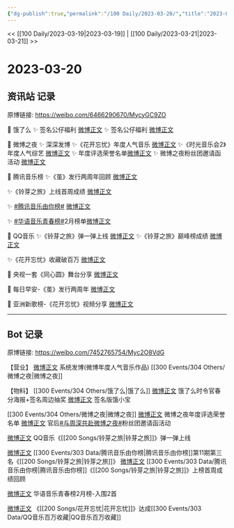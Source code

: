```yaml
---
{"dg-publish":true,"permalink":"/100 Daily/2023-03-20/","title":"2023-03-20","created":"2023-03-21T17:49:33.760+08:00","updated":"2023-03-21T17:52:12.670+08:00"}
---
```



<< [[100 Daily/2023-03-19\|2023-03-19]] | [[100 Daily/2023-03-21\|2023-03-21]] >>

# 2023-03-20

## 资讯站 记录

原博链接: https://weibo.com/6466290670/MycyGC9ZO

🌟 饿了么
✨ 签名公仔福利 [微博正文](https://weibo.com/6466290670/4881309774909722)
✨ 签名公仔福利 [微博正文](https://weibo.com/6466290670/4881314958543177)

🌟 微博之夜
✨ 深深发博
✨《花开忘忧》年度人气音乐 [微博正文](https://weibo.com/6466290670/4881339051148978)
✨《时光音乐会2》年度人气综艺 [微博正文](https://weibo.com/6466290670/4881339302811168)
✨ 年度评选荣誉名单[微博正文](https://weibo.com/6466290670/4881326279233744)
✨ 微博之夜粉丝团邀请函活动 [微博正文](https://weibo.com/6466290670/4881344007509708)

🌟 腾讯音乐榜
✨《茧》发行两周年回顾 [微博正文](https://weibo.com/6466290670/4881394566696570)

✨《铃芽之旅》上线首周成绩 [微博正文](https://weibo.com/6466290670/4881453017729024)

✨ [#腾讯音乐由你榜#](https://s.weibo.com/weibo?q=%23%E8%85%BE%E8%AE%AF%E9%9F%B3%E4%B9%90%E7%94%B1%E4%BD%A0%E6%A6%9C%23) [微博正文](https://weibo.com/6466290670/4881341407297858)

✨ [#华语音乐青春榜#](https://s.weibo.com/weibo?q=%23%E5%8D%8E%E8%AF%AD%E9%9F%B3%E4%B9%90%E9%9D%92%E6%98%A5%E6%A6%9C%23)2月榜单[微博正文](https://weibo.com/6466290670/4881395068964449)

🌟 QQ音乐
✨《铃芽之旅》弹一弹上线 [微博正文](https://weibo.com/6466290670/4881341650308020)
✨《铃芽之旅》巅峰榜成绩 [微博正文](https://weibo.com/6466290670/4881414207573435)

✨《花开忘忧》收藏破百万 [微博正文](https://weibo.com/6466290670/4881431363325657)

🌟 央视一套《同心圆》舞台分享 [微博正文](https://weibo.com/6466290670/4881499390222937)

🌟 每日早安-《茧》发行两周年 [微博正文](https://weibo.com/6466290670/4881278820418801)

🌟 亚洲新歌榜-《花开忘忧》视频分享 [微博正文](https://weibo.com/6466290670/4881413990257186)

---
## Bot 记录

原博链接: https://weibo.com/7452765754/Myc2O8VdG

【营业】
[微博正文](https://weibo.com/1736988591/4881336039640029) 系统发博(微博年度人气音乐作品) [[300 Events/304 Others/微博之夜\|微博之夜]]

【物料】
[[300 Events/304 Others/饿了么\|饿了么]]
[微博正文](https://weibo.com/7756461320/4881305151472124) 饿了么时令官春分海报+签名周边抽奖
[微博正文](https://weibo.com/5117812753/4881314588659595) 签名版饿小宝

[[300 Events/304 Others/微博之夜\|微博之夜]]
[微博正文](https://weibo.com/1677969704/4881320247822760) 微博之夜年度评选荣誉名单
[微博正文](https://weibo.com/5248300719/4881340468035636) 官后[#与周深共赴微博之夜#](https://s.weibo.com/weibo?q=%23%E4%B8%8E%E5%91%A8%E6%B7%B1%E5%85%B1%E8%B5%B4%E5%BE%AE%E5%8D%9A%E4%B9%8B%E5%A4%9C%23)粉丝团邀请函活动

[微博正文](https://weibo.com/2169129705/4881336613735268) QQ音乐《[[200 Songs/铃芽之旅\|铃芽之旅]]》弹一弹上线

[微博正文](https://weibo.com/6733257358/4881339147357660) [[300 Events/303 Data/腾讯音乐由你榜\|腾讯音乐由你榜]]第11期第三名《[[200 Songs/铃芽之旅\|铃芽之旅]]》
[微博正文](https://weibo.com/6733257358/4881447523715326) [[300 Events/303 Data/腾讯音乐由你榜\|腾讯音乐由你榜]]《[[200 Songs/铃芽之旅\|铃芽之旅]]》上榜首周成绩回顾

[微博正文](https://weibo.com/6573096128/4881385971780282) 华语音乐青春榜2月榜-入围2首

[微博正文](https://weibo.com/2169129705/4881415881359877) 《[[200 Songs/花开忘忧\|花开忘忧]]》达成[[300 Events/303 Data/QQ音乐百万收藏\|QQ音乐百万收藏]]
